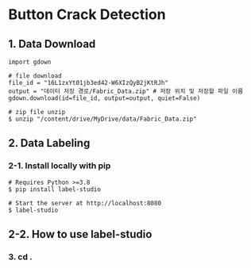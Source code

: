 # Button Crack Detection

## 1. Data Download

    import gdown

    # file download
    file_id = "16L1zxYt01jb3ed42-W6XIzQyB2jKtRJh"
    output = "데이터 저장 경로/Fabric_Data.zip" # 저장 위치 및 저장할 파일 이름
    gdown.download(id=file_id, output=output, quiet=False)

    # zip file unzip
    $ unzip "/content/drive/MyDrive/data/Fabric_Data.zip"

## 2. Data Labeling
### 2-1. Install locally with pip

    # Requires Python >=3.8
    $ pip install label-studio

    # Start the server at http://localhost:8080
    $ label-studio

## 2-2. How to use label-studio


### 3. cd .